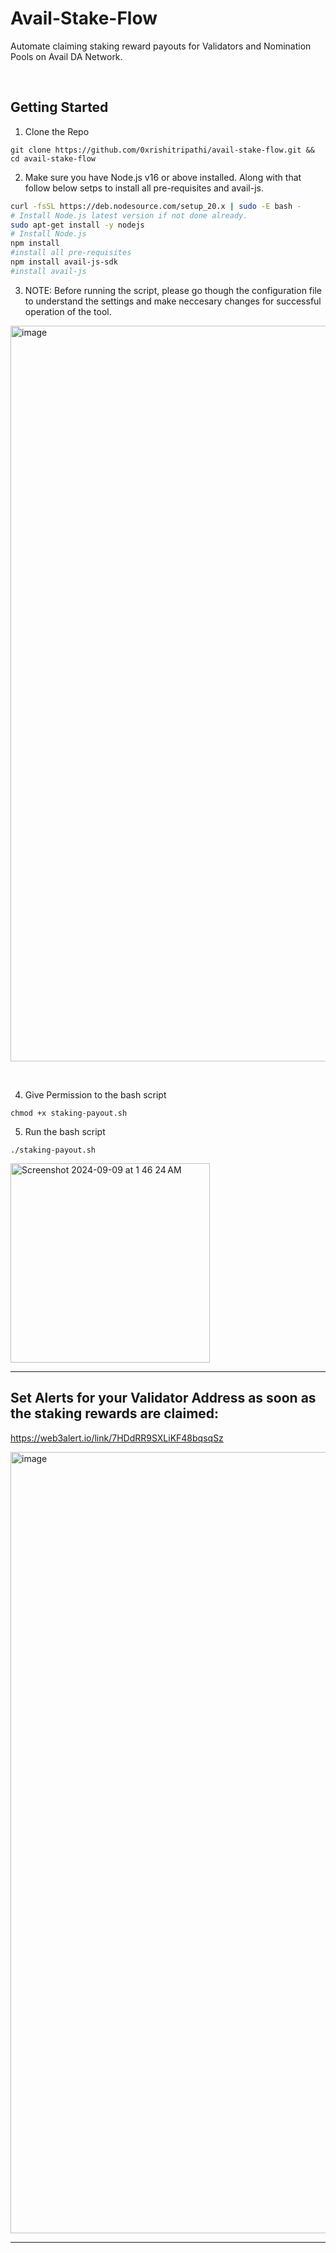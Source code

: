 # Avail-Stake-Flow 
Automate claiming staking reward payouts for Validators and Nomination Pools on Avail DA Network.

&nbsp;
&nbsp;
&nbsp;
&nbsp;
## Getting Started

1. Clone the Repo
```
git clone https://github.com/0xrishitripathi/avail-stake-flow.git && cd avail-stake-flow
```

2. Make sure you have Node.js v16 or above installed. Along with that follow below setps to install all pre-requisites and avail-js.
```bash
curl -fsSL https://deb.nodesource.com/setup_20.x | sudo -E bash -
# Install Node.js latest version if not done already.
sudo apt-get install -y nodejs
# Install Node.js
npm install
#install all pre-requisites
npm install avail-js-sdk
#install avail-js
```
3. NOTE: Before running the script, please go though the configuration file to understand the settings and make neccesary changes for successful operation of the tool.

<img width="1177" alt="image" src="https://github.com/user-attachments/assets/b519f5c7-f72b-488f-8cb0-3a4f8234a07b">

&nbsp;

4. Give Permission to the bash script
```
chmod +x staking-payout.sh
```

5. Run the bash script
```
./staking-payout.sh
```
<img width="319" alt="Screenshot 2024-09-09 at 1 46 24 AM" src="https://github.com/user-attachments/assets/68d2fe98-e634-4db9-9fd8-2d15bae6d2a5">



--------------------------------------------------------------------------------------------------------------------------------------

## Set Alerts for your Validator Address as soon as the staking rewards are claimed:

https://web3alert.io/link/7HDdRR9SXLiKF48bqsqSz

<img width="1250" alt="image" src="https://github.com/user-attachments/assets/499db008-e394-495b-8aad-de54e0a8a8fa">




--------------------------------------------------------------------------------------------------------------------------------------

